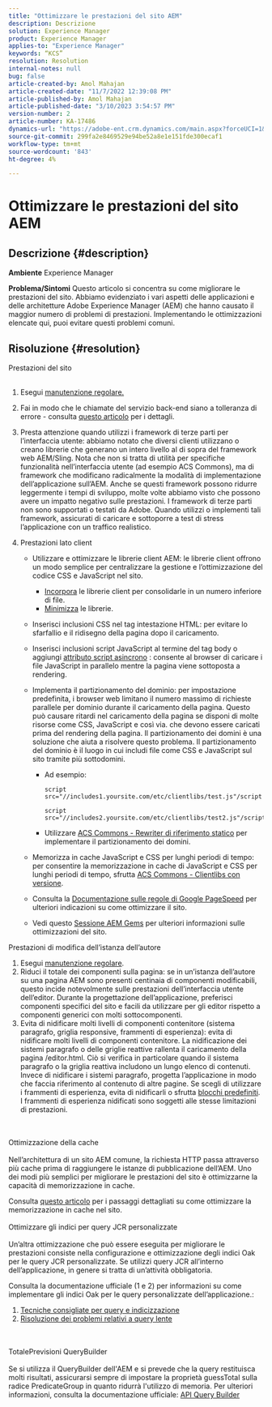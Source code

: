 ```yaml
---
title: "Ottimizzare le prestazioni del sito AEM"
description: Descrizione
solution: Experience Manager
product: Experience Manager
applies-to: "Experience Manager"
keywords: “KCS”
resolution: Resolution
internal-notes: null
bug: false
article-created-by: Amol Mahajan
article-created-date: "11/7/2022 12:39:08 PM"
article-published-by: Amol Mahajan
article-published-date: "3/10/2023 3:54:57 PM"
version-number: 2
article-number: KA-17486
dynamics-url: "https://adobe-ent.crm.dynamics.com/main.aspx?forceUCI=1&pagetype=entityrecord&etn=knowledgearticle&id=149c3c27-995e-ed11-9561-6045bd006704"
source-git-commit: 299fa2e8469529e94be52a8e1e151fde300ecaf1
workflow-type: tm+mt
source-wordcount: '843'
ht-degree: 4%

---
```


# Ottimizzare le prestazioni del sito AEM

## Descrizione {#description}

<b>Ambiente</b>
Experience Manager


<b>Problema/Sintomi</b>
Questo articolo si concentra su come migliorare le prestazioni del sito. Abbiamo evidenziato i vari aspetti delle applicazioni e delle architetture Adobe Experience Manager (AEM) che hanno causato il maggior numero di problemi di prestazioni. Implementando le ottimizzazioni elencate qui, puoi evitare questi problemi comuni.


## Risoluzione {#resolution}

Prestazioni del sito<br><br>
1. Esegui [manutenzione regolare.](https://helpx.adobe.com/experience-manager/kb/AEM6-Maintenance-Guide.html)
2. Fai in modo che le chiamate del servizio back-end siano a tolleranza di errore - consulta [questo articolo](https://helpx.adobe.com/experience-manager/kb/backend-web-service-call-blocking-threads-AEM.html) per i dettagli.
3. Presta attenzione quando utilizzi i framework di terze parti per l’interfaccia utente: abbiamo notato che diversi clienti utilizzano o creano librerie che generano un intero livello al di sopra del framework web AEM/Sling. Nota che non si tratta di utilità per specifiche funzionalità nell’interfaccia utente (ad esempio ACS Commons), ma di framework che modificano radicalmente la modalità di implementazione dell’applicazione sull’AEM. Anche se questi framework possono ridurre leggermente i tempi di sviluppo, molte volte abbiamo visto che possono avere un impatto negativo sulle prestazioni.
I framework di terze parti non sono supportati o testati da Adobe. Quando utilizzi o implementi tali framework, assicurati di caricare e sottoporre a test di stress l’applicazione con un traffico realistico.
4. Prestazioni lato client

   - Utilizzare e ottimizzare le librerie client AEM: le librerie client offrono un modo semplice per centralizzare la gestione e l’ottimizzazione del codice CSS e JavaScript nel sito.

      - [Incorpora](https://experienceleague.adobe.com/docs/experience-manager-release-information/aem-release-updates/previous-updates/aem-previous-versions.html?lang=it) le librerie client per consolidarle in un numero inferiore di file.
      - [Minimizza](https://experienceleague.adobe.com/docs/experience-manager-release-information/aem-release-updates/previous-updates/aem-previous-versions.html?lang=it) le librerie.
   - Inserisci inclusioni CSS nel tag intestazione HTML: per evitare lo sfarfallio e il ridisegno della pagina dopo il caricamento.
   - Inserisci inclusioni script JavaScript al termine del tag body o aggiungi [attributo script asincrono](https://github.com/nateyolles/aem-clientlib-async) : consente al browser di caricare i file JavaScript in parallelo mentre la pagina viene sottoposta a rendering.
   - Implementa il partizionamento del dominio: per impostazione predefinita, i browser web limitano il numero massimo di richieste parallele per dominio durante il caricamento della pagina. Questo può causare ritardi nel caricamento della pagina se disponi di molte risorse come CSS, JavaScript e così via. che devono essere caricati prima del rendering della pagina. Il partizionamento dei domini è una soluzione che aiuta a risolvere questo problema. Il partizionamento del dominio è il luogo in cui includi file come CSS e JavaScript sul sito tramite più sottodomini.

      - Ad esempio:

         ```
         script src="//includes1.yoursite.com/etc/clientlibs/test.js"/script
         ```



         ```
         script src="//includes2.yoursite.com/etc/clientlibs/test2.js"/script
         ```
      - Utilizzare [ACS Commons - Rewriter di riferimento statico](https://adobe-consulting-services.github.io/acs-aem-commons/features/utils-and-apis/static-reference-rewriter/index.html) per implementare il partizionamento dei domini.
   - Memorizza in cache JavaScript e CSS per lunghi periodi di tempo: per consentire la memorizzazione in cache di JavaScript e CSS per lunghi periodi di tempo, sfrutta [ACS Commons - Clientlibs con versione](https://adobe-consulting-services.github.io/acs-aem-commons/features/versioned-clientlibs/index.html).
   - Consulta la [Documentazione sulle regole di Google PageSpeed](https://developers.google.com/speed/docs/insights/rules) per ulteriori indicazioni su come ottimizzare il sito.
   - Vedi questo [Sessione AEM Gems](https://experienceleague.adobe.com/?lang=it#home) per ulteriori informazioni sulle ottimizzazioni del sito.

Prestazioni di modifica dell’istanza dell’autore
1. Esegui [manutenzione regolare](https://helpx.adobe.com/experience-manager/kb/AEM6-Maintenance-Guide.html).
2. Riduci il totale dei componenti sulla pagina: se in un’istanza dell’autore su una pagina AEM sono presenti centinaia di componenti modificabili, questo incide notevolmente sulle prestazioni dell’interfaccia utente dell’editor. Durante la progettazione dell’applicazione, preferisci componenti specifici del sito e facili da utilizzare per gli editor rispetto a componenti generici con molti sottocomponenti.
3. Evita di nidificare molti livelli di componenti contenitore (sistema paragrafo, griglia responsive, frammenti di esperienza): evita di nidificare molti livelli di componenti contenitore. La nidificazione dei sistemi paragrafo o delle griglie reattive rallenta il caricamento della pagina /editor.html. Ciò si verifica in particolare quando il sistema paragrafo o la griglia reattiva includono un lungo elenco di contenuti. Invece di nidificare i sistemi paragrafo, progetta l’applicazione in modo che faccia riferimento al contenuto di altre pagine. Se scegli di utilizzare i frammenti di esperienza, evita di nidificarli o sfrutta [blocchi predefiniti](https://helpx.adobe.com/experience-manager/kt/sites/using/building-blocks-experience-fragment-feature-video-use.html). I frammenti di esperienza nidificati sono soggetti alle stesse limitazioni di prestazioni.

<br><br>Ottimizzazione della cache<br><br>
Nell’architettura di un sito AEM comune, la richiesta HTTP passa attraverso più cache prima di raggiungere le istanze di pubblicazione dell’AEM. Uno dei modi più semplici per migliorare le prestazioni del sito è ottimizzarne la capacità di memorizzazione in cache.

Consulta [questo articolo](https://helpx.adobe.com/experience-manager/kb/optimizing-aem-site-caches.html) per i passaggi dettagliati su come ottimizzare la memorizzazione in cache nel sito.
<br><br>Ottimizzare gli indici per query JCR personalizzate<br><br>
Un’altra ottimizzazione che può essere eseguita per migliorare le prestazioni consiste nella configurazione e ottimizzazione degli indici Oak per le query JCR personalizzate. Se utilizzi query JCR all’interno dell’applicazione, in genere si tratta di un’attività obbligatoria.

Consulta la documentazione ufficiale (1 e 2) per informazioni su come implementare gli indici Oak per le query personalizzate dell’applicazione.:

1. [Tecniche consigliate per query e indicizzazione](https://experienceleague.adobe.com/docs/experience-manager-65/deploying/practices/best-practices-for-queries-and-indexing.html?lang=it)
2. [Risoluzione dei problemi relativi a query lente](https://experienceleague.adobe.com/docs/experience-manager-65/developing/bestpractices/troubleshooting-slow-queries.html?lang=en)

<br><br>TotalePrevisioni QueryBuilder<br><br>
Se si utilizza il QueryBuilder dell&#39;AEM e si prevede che la query restituisca molti risultati, assicurarsi sempre di impostare la proprietà guessTotal sulla radice PredicateGroup in quanto ridurrà l&#39;utilizzo di memoria. Per ulteriori informazioni, consulta la documentazione ufficiale: [API Query Builder](https://experienceleague.adobe.com/docs/experience-manager-65/developing/platform/query-builder/querybuilder-api.html?lang=en#using-p-guesstotal-to-return-the-results)
